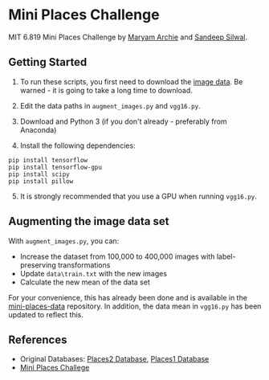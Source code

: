 # Mini Places Challenge
MIT 6.819 Mini Places Challenge by [Maryam Archie](https://github.com/maryam-a) and [Sandeep Silwal](https://github.com/ssilwa).

## Getting Started
1. To run these scripts, you first need to download the [image data](https://github.com/maryam-a/mini-places-data). Be warned - it is going to take a long time to download.

2. Edit the data paths in `augment_images.py` and `vgg16.py`.

3. Download and Python 3 (if you don't already - preferably from Anaconda)

4. Install the following dependencies:
```
pip install tensorflow
pip install tensorflow-gpu
pip install scipy
pip install pillow
```

5. It is strongly recommended that you use a GPU when running `vgg16.py`.

## Augmenting the image data set
With `augment_images.py`, you can:
- Increase the dataset from 100,000 to 400,000 images with label-preserving transformations
- Update `data\train.txt` with the new images
- Calculate the new mean of the data set

For your convenience, this has already been done and is available in the [mini-places-data](https://github.com/maryam-a/mini-places-data) repository. In addition, the data mean in `vgg16.py` has been updated to reflect this.

## References
- Original Databases: [Places2 Database](http://places2.csail.mit.edu), [Places1 Database](http://places.csail.mit.edu)
- [Mini Places Challege](https://github.com/CSAILVision/miniplaces) 